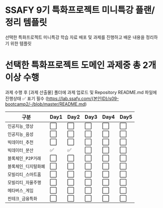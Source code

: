 # SSAFY 9기 특화프로젝트 미니특강 플랜/정리 템플릿

선택한 특화프로젝트 미니특강 학습 자료 배포 및 과제를 진행하고 배운 내용을 정리하기 위한 템플릿

# 선택한 특화프로젝트 도메인 과제중 총 2개 이상 수행

과제 수행 후 [과제 산출물] 폴더에 과제 업로드 및 Repository README.md 파일에 진행상태 :white_check_mark: 표기 필수
(https://lab.ssafy.com/{본인ID}/s09-bootcamp2/-/blob/master/README.md)

| 구분           | Day1                 | Day2                 | Day3                 | Day4                 | Day5                 |
| ------------ | -------------------- | -------------------- | -------------------- | -------------------- | -------------------- |
| `인공지능_영상`    | :white_large_square: | :white_large_square: | :white_large_square: | :white_large_square: | :white_large_square: |
| `인공지능_음성`    | :white_large_square: | :white_large_square: | :white_large_square: | :white_large_square: | :white_large_square: |
| `빅데이터_추천`    | :white_large_square: | :white_large_square: | :white_large_square: | :white_large_square: | :white_large_square: |
| `빅데이터_분산`    | :white_check_mark:   | :white_check_mark:   | :white_large_square: | :white_large_square: | :white_large_square: |
| `블록체인_P2P거래` | :white_large_square: | :white_large_square: | :white_large_square: | :white_large_square: | :white_large_square: |
| `블록체인_디지털화폐` | :white_large_square: | :white_large_square: | :white_large_square: | :white_large_square: | :white_large_square: |
| `모빌리티_스마트홈`  | :white_large_square: | :white_large_square: | :white_large_square: | :white_large_square: | :white_large_square: |
| `모빌리티_자율주행`  | :white_large_square: | :white_large_square: | :white_large_square: | :white_large_square: | :white_large_square: |
| `메타버스_게임`    | :white_large_square: | :white_large_square: | :white_large_square: | :white_large_square: | :white_large_square: |
| `핀테크_금융특화`   | :white_large_square: | :white_large_square: | :white_large_square: | :white_large_square: | :white_large_square: |
